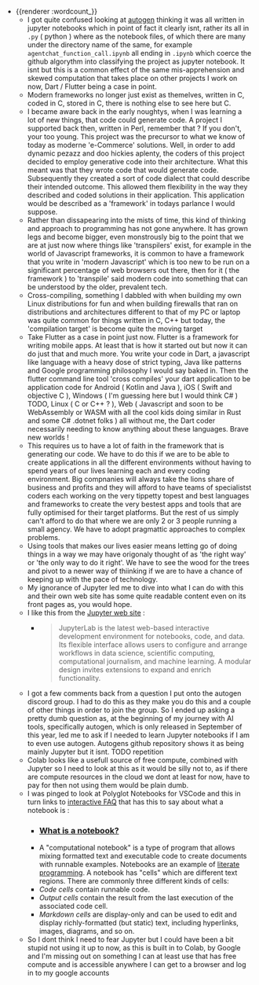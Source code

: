 - {{renderer :wordcount_}}
	- I got quite confused looking at [autogen](https://github.com/microsoft/autogen) thinking it was all written in jupyter notebooks which in point of fact it clearly isnt, rather its all in `.py` ( python ) where as the notebook files, of which there are many under the directory name of the same, for example `agentchat_function_call.ipynb` all ending in `.ipynb` which coerce the github algorythm into classifying the project as jupyter notebook. It isnt but this is a common effect of the same mis-apprehension and skewed computation that takes place on other projects I work on now, Dart / Flutter being a case in point.
	- Modern frameworks no longer just exist as themelves, written in C, coded in C, stored in C, there is nothing else to see here but C.
	- I became aware back in the early noughtys, when I was learning a lot of new things, that code could generate code. A project I supported back then, written in Perl, remember that ? If you don't, your too young. This project was the precursor to what we know of today as moderne 'e-Commerce' solutions. Well, in order to add dynamic pezazz and doo hickies aplenty, the coders of this project decided to employ generative code into their architecture. What this meant was that they wrote code that would generate code. Subsequently they created a sort of code dialect that could describe their intended outcome. This allowed them flexibility in the way they described and coded solutions in their application. This application would be described as a 'framework' in todays parlance I would suppose.
	- Rather than dissapearing into the mists of time, this kind of thinking and approach to programming has not gone anywhere. It has grown legs and become bigger, even monstrously big to the point that we are at just now where things like 'transpilers' exist, for example in the world of Javascript frameworks, it is common to have a framework that you write in 'modern Javascript' which is too new to be run on a significant percentage of web browsers out there, then for it ( the framework ) to 'transpile' said modern code into something that can be understood by the older, prevalent tech.
	- Cross-compiling, something I dabbled with when building my own Linux distributions for fun and when building firewalls that ran on distributions and architectures different to that of my PC or laptop was quite common for things written in C, C++ but today, the 'compilation target' is become quite the moving target
	- Take Flutter as a case in point just now. Flutter is a framework for writing mobile apps. At least that is how it started out but now it can do just that and much more. You write your code in Dart, a javascript like language with a heavy dose of strict typing, Java like patterns and Google programming philosophy I would say baked in. Then the flutter command line tool 'cross compiles' your dart application to be application code for Android ( Kotlin and Java ), iOS ( Swift and objective C ), Windows ( I'm guessing here but I would think C# ) TODO, Linux ( C or C++ ? ), Web ( Javascript and soon to be WebAssembly or WASM with all the cool kids doing similar in Rust and some C# .dotnet folks ) all without me, the Dart coder necessarily needing to know anything about these languages. Brave new worlds !
	- This requires us to have a lot of faith in the framework that is generating our code. We have to do this if we are to be able to create applications in all the different environments without having to spend years of our lives learning each and every coding environment. Big compnanies will always take the lions share of business and profits and they will afford to have teams of specialistst coders each working on the very tippetty topest and best languages and frameworks to create the very bestest apps and tools that are fully optimised for their target platforms. But the rest of us simply can't afford to do that where we are only 2 or 3 people running a small agency. We have to adopt pragmattic approaches to complex problems.
	- Using tools that makes our lives easier means letting go of doing things in a way we may have origonaly thought of as 'the right way' or 'the only way to do it right'. We have to see the wood for the trees and pivot to a newer way of thiinking if we are to have a chance of keeping up with the pace of technology.
	- My ignorance of Jupyter led me to dive into what I can do with this and their own web site has some quite readable content even on its front pages as, you would hope.
	- I like this from the [Jupyter web site](https://jupyter.org/) :
		- > JupyterLab is the latest web-based interactive development environment for notebooks, code, and data. Its flexible interface allows users to configure and arrange workflows in data science, scientific computing, computational journalism, and machine learning. A modular design invites extensions to expand and enrich functionality.
	- I got a few comments back from a question I put onto the autogen discord group. I had to do this as they make you do this and a couple of other things in order to join the group. So I ended up asking a pretty dumb question as, at the beginning of my journey with AI tools, specifically autogen, which is only released in September of this year, led me to ask if I needed to learn Jupyter notebooks if I am to even use autogen. Autogens github repository shows it as being mainly Jupyter but it isnt. TODO repetition
	- Colab looks like a usefull source of free compute, combined with Jupyter so I need to look at this as it would be silly not to, as if there are compute resources in the cloud we dont at least for now, have to pay for then not using them would be plain dumb.
	- I was pinged to look at Polyglot Notebooks for VSCode and this in turn links to [interactive FAQ](https://github.com/dotnet/interactive/blob/main/docs/FAQ.md) that has this to say about what a notebook is :
		- ### [What is a notebook?](https://github.com/dotnet/interactive/blob/main/docs/FAQ.md#what-is-a-notebook)
		- A "computational notebook" is a type of program that allows mixing formatted text and executable code to create documents with runnable examples. Notebooks are an example of [literate programming](https://en.wikipedia.org/wiki/Literate_programming). A notebook has "cells" which are different text regions. There are commonly three different kinds of cells:
		- *Code cells* contain runnable code.
		- *Output cells* contain the result from the last execution of the associated code cell.
		- *Markdown cells* are display-only and can be used to edit and display richly-formatted (but static) text, including hyperlinks, images, diagrams, and so on.
	- So I dont think I need to fear Jupyter but I could have been a bit stupid not using it up to now, as this is built in to Colab, by Google and I'm missing out on something I can at least use that has free compute and is accessible anywhere I can get to a browser and log in to my google accounts